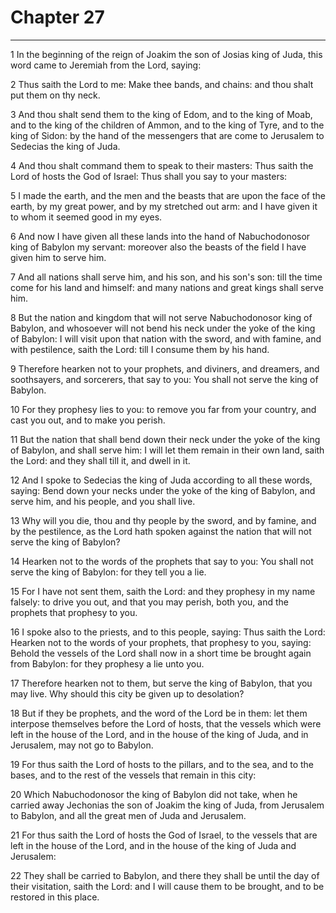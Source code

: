 # Chapter 27

***

1 In the beginning of the reign of Joakim the son of Josias king of Juda, this word came to Jeremiah from the Lord, saying:

2 Thus saith the Lord to me: Make thee bands, and chains: and thou shalt put them on thy neck.

3 And thou shalt send them to the king of Edom, and to the king of Moab, and to the king of the children of Ammon, and to the king of Tyre, and to the king of Sidon: by the hand of the messengers that are come to Jerusalem to Sedecias the king of Juda.

4 And thou shalt command them to speak to their masters: Thus saith the Lord of hosts the God of Israel: Thus shall you say to your masters:

5 I made the earth, and the men and the beasts that are upon the face of the earth, by my great power, and by my stretched out arm: and I have given it to whom it seemed good in my eyes.

6 And now I have given all these lands into the hand of Nabuchodonosor king of Babylon my servant: moreover also the beasts of the field I have given him to serve him.

7 And all nations shall serve him, and his son, and his son's son: till the time come for his land and himself: and many nations and great kings shall serve him.

8 But the nation and kingdom that will not serve Nabuchodonosor king of Babylon, and whosoever will not bend his neck under the yoke of the king of Babylon: I will visit upon that nation with the sword, and with famine, and with pestilence, saith the Lord: till I consume them by his hand.

9 Therefore hearken not to your prophets, and diviners, and dreamers, and soothsayers, and sorcerers, that say to you: You shall not serve the king of Babylon.

10 For they prophesy lies to you: to remove you far from your country, and cast you out, and to make you perish.

11 But the nation that shall bend down their neck under the yoke of the king of Babylon, and shall serve him: I will let them remain in their own land, saith the Lord: and they shall till it, and dwell in it.

12 And I spoke to Sedecias the king of Juda according to all these words, saying: Bend down your necks under the yoke of the king of Babylon, and serve him, and his people, and you shall live.

13 Why will you die, thou and thy people by the sword, and by famine, and by the pestilence, as the Lord hath spoken against the nation that will not serve the king of Babylon?

14 Hearken not to the words of the prophets that say to you: You shall not serve the king of Babylon: for they tell you a lie.

15 For I have not sent them, saith the Lord: and they prophesy in my name falsely: to drive you out, and that you may perish, both you, and the prophets that prophesy to you.

16 I spoke also to the priests, and to this people, saying: Thus saith the Lord: Hearken not to the words of your prophets, that prophesy to you, saying: Behold the vessels of the Lord shall now in a short time be brought again from Babylon: for they prophesy a lie unto you.

17 Therefore hearken not to them, but serve the king of Babylon, that you may live. Why should this city be given up to desolation?

18 But if they be prophets, and the word of the Lord be in them: let them interpose themselves before the Lord of hosts, that the vessels which were left in the house of the Lord, and in the house of the king of Juda, and in Jerusalem, may not go to Babylon.

19 For thus saith the Lord of hosts to the pillars, and to the sea, and to the bases, and to the rest of the vessels that remain in this city:

20 Which Nabuchodonosor the king of Babylon did not take, when he carried away Jechonias the son of Joakim the king of Juda, from Jerusalem to Babylon, and all the great men of Juda and Jerusalem.

21 For thus saith the Lord of hosts the God of Israel, to the vessels that are left in the house of the Lord, and in the house of the king of Juda and Jerusalem:

22 They shall be carried to Babylon, and there they shall be until the day of their visitation, saith the Lord: and I will cause them to be brought, and to be restored in this place.

